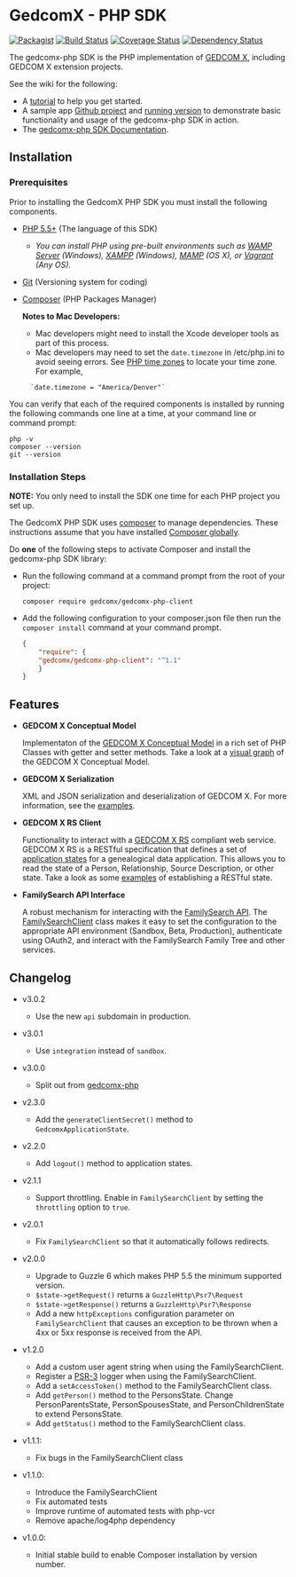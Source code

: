 # GedcomX - PHP SDK  

[![Packagist](https://img.shields.io/packagist/v/gedcomx/gedcomx-php-client.svg)](https://packagist.org/packages/gedcomx/gedcomx-php-client)
[![Build Status](https://travis-ci.org/FamilySearch/gedcomx-php-client.svg?branch=master)](https://travis-ci.org/FamilySearch/gedcomx-php-client)
[![Coverage Status](https://coveralls.io/repos/FamilySearch/gedcomx-php-client/badge.svg?branch=master&service=github)](https://coveralls.io/github/FamilySearch/gedcomx-php-client?branch=master)
[![Dependency Status](https://www.versioneye.com/user/projects/57ea983379806f0039835882/badge.svg?style=flat)](https://www.versioneye.com/user/projects/57ea983379806f0039835882)

The gedcomx-php SDK is the PHP implementation of [GEDCOM X](http://www.gedcomx.org), including GEDCOM X extension projects. 

See the wiki for the following:
* A [tutorial](https://github.com/FamilySearch/gedcomx-php-client/wiki) to help you get started.
* A sample app [Github project](https://github.com/FamilySearch/gedcomx-php-sample-app) and [running version](http://gedcomx-php-sample-app.herokuapp.com) to demonstrate basic functionality and usage of the gedcomx-php SDK in action. 
* The [gedcomx-php SDK Documentation](http://familysearch.github.io/gedcomx-php-client/index.html).

## Installation

### Prerequisites

Prior to installing the GedcomX PHP SDK you must install the following components.

* [PHP 5.5+](http://php.net/manual/en/install.php) (The language of this SDK)
  * *You can install PHP using pre-built environments such as [WAMP Server](http://www.wampserver.com/) (Windows), [XAMPP](https://www.apachefriends.org/) (Windows), [MAMP](https://www.mamp.info/en/) (OS X), or [Vagrant](http://vagrantup.com/) (Any OS).*

* [Git](http://git-scm.com/downloads) (Versioning system for coding)
* [Composer](https://getcomposer.org/doc/00-intro.md) (PHP Packages Manager)

    **Notes to Mac Developers:** 
  * Mac developers might need to install the Xcode developer tools as part of this process. 
  * Mac developers may need to set the `date.timezone` in /etc/php.ini to avoid seeing errors. See [PHP time zones](http://php.net/manual/en/timezones.php) to locate your time zone. For example, 
  ```
    `date.timezone = "America/Denver"` 
  ```

You can verify that each of the required components is installed by running the following commands one line at a time, at your command line or command prompt:
```
php -v
composer --version
git --version
```

### Installation Steps

**NOTE:** You only need to install the SDK one time for each PHP project you set up. 

The GedcomX PHP SDK uses [composer](https://getcomposer.org) to manage dependencies. These instructions assume that you have installed [Composer globally](https://getcomposer.org/doc/00-intro.md#globally).

Do **one** of the following steps to activate Composer and install the gedcomx-php SDK library:

* Run the following command at a command prompt from the root of your project:

    ```
    composer require gedcomx/gedcomx-php-client
    ```

* Add the following configuration to your composer.json file then run the `composer install` command at your command prompt.

    ```json
    {
        "require": {
        "gedcomx/gedcomx-php-client": "^1.1"
        }
    }
    ```

## Features
* **GEDCOM X Conceptual Model**

  Implementaton of the [GEDCOM X Conceptual Model](https://github.com/FamilySearch/gedcomx/blob/master/specifications/conceptual-model-specification.md) in a rich set of PHP Classes with getter and setter methods. Take a look at a [visual graph](https://github.com/FamilySearch/gedcomx/blob/master/specifications/support/conceptual-model-graph.pdf) of the GEDCOM X Conceptual Model.

* **GEDCOM X Serialization**

  XML and JSON serialization and deserialization of GEDCOM X. For more information, see the [examples](https://github.com/FamilySearch/gedcomx-php-client/wiki/GEDCOM-X-Serialization). 

* **GEDCOM X RS Client**
  
  Functionality to interact with a [GEDCOM X RS](https://github.com/FamilySearch/gedcomx-rs/blob/master/specifications/rs-specification.md) compliant web service. GEDCOM X RS is a RESTful specification that defines a set of [application states](https://github.com/FamilySearch/gedcomx-rs/blob/master/specifications/rs-specification.md#4-application-states) for a genealogical data application. This allows you to read the state of a Person, Relationship, Source Description, or other state. Take a look as some [examples](https://github.com/FamilySearch/gedcomx-php-client/wiki/Accessing-a-GEDCOM-X-RS-API) of establishing a RESTful state.

* **FamilySearch API Interface**
  
  A robust mechanism for interacting with the [FamilySearch API](https://familysearch.org/developers/docs/api/resources). The [FamilySearchClient](http://familysearch.github.io/gedcomx-php-client/class-Gedcomx.Extensions.FamilySearch.Rs.Client.FamilySearchClient.html) class makes it easy to set the configuration to the appropriate API environment (Sandbox, Beta, Production), authenticate using OAuth2, and interact with the FamilySearch Family Tree and other services.


## Changelog

* v3.0.2
  * Use the new `api` subdomain in production.

* v3.0.1
  * Use `integration` instead of `sandbox`.

* v3.0.0
  * Split out from [gedcomx-php](https://github.com/FamilySearch/gedcomx-php)

* v2.3.0
  * Add the `generateClientSecret()` method to `GedcomxApplicationState`.

* v2.2.0
  * Add `logout()` method to application states.

* v2.1.1
  * Support throttling. Enable in `FamilySearchClient` by setting the `throttling` option to `true`.

* v2.0.1
  * Fix `FamilySearchClient` so that it automatically follows redirects.

* v2.0.0
  * Upgrade to Guzzle 6 which makes PHP 5.5 the minimum supported version.
  * `$state->getRequest()` returns a `GuzzleHttp\Psr7\Request`
  * `$state->getResponse()` returns a `GuzzleHttp\Psr7\Response`
  * Add a new `httpExceptions` configuration parameter on `FamilySearchClient` that causes an exception to be thrown when a 4xx or 5xx response is received from the API.

* v1.2.0
  * Add a custom user agent string when using the FamilySearchClient.
  * Register a [PSR-3](http://www.php-fig.org/psr/psr-3/) logger when using the FamilySearchClient.
  * Add a `setAccessToken()` method to the FamilySearchClient class.
  * Add `getPerson()` method to the PersonsState. Change PersonParentsState, PersonSpousesState, and PersonChildrenState to extend PersonsState.
  * Add `getStatus()` method to the FamilySearchClient class.

* v1.1.1: 
  * Fix bugs in the FamilySearchClient class

* v1.1.0: 
  * Introduce the FamilySearchClient
  * Fix automated tests
  * Improve runtime of automated tests with php-vcr
  * Remove apache/log4php dependency

* v1.0.0:
  * Initial stable build to enable Composer installation by version number.
